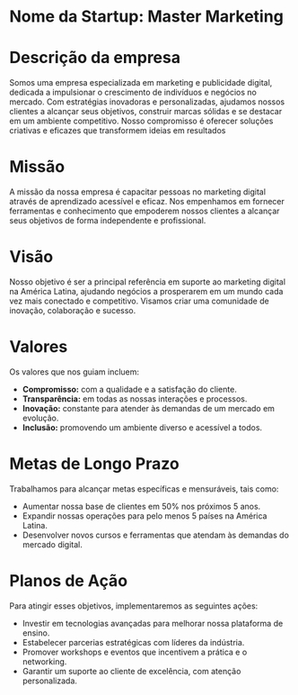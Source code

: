 <h1>Nome da Startup: Master Marketing</h1>

<h1>Descrição da empresa</h1>
<p>Somos uma empresa especializada em marketing e publicidade digital, dedicada a impulsionar o crescimento de indivíduos e negócios no mercado. Com estratégias inovadoras e personalizadas, ajudamos nossos clientes a alcançar seus objetivos, construir marcas sólidas e se destacar em um ambiente competitivo. Nosso compromisso é oferecer soluções criativas e eficazes que transformem ideias em resultados</p>

<h1>Missão</h1>
<p>A missão da nossa empresa é capacitar pessoas no marketing digital através de aprendizado acessível e eficaz. Nos empenhamos em fornecer ferramentas e conhecimento que empoderem nossos clientes a alcançar seus objetivos de forma independente e profissional.</p>

<h1>Visão</h1>
<p>Nosso objetivo é ser a principal referência em suporte ao marketing digital na América Latina, ajudando negócios a prosperarem em um mundo cada vez mais conectado e competitivo. Visamos criar uma comunidade de inovação, colaboração e sucesso.</p>

<h1>Valores</h1>
<p>Os valores que nos guiam incluem:</p>
<ul>
  <li><strong>Compromisso:</strong> com a qualidade e a satisfação do cliente.</li>
  <li><strong>Transparência:</strong> em todas as nossas interações e processos.</li>
  <li><strong>Inovação:</strong> constante para atender às demandas de um mercado em evolução.</li>
  <li><strong>Inclusão:</strong> promovendo um ambiente diverso e acessível a todos.</li>
</ul>

<h1>Metas de Longo Prazo</h1>
<p>Trabalhamos para alcançar metas específicas e mensuráveis, tais como:</p>
<ul>
  <li>Aumentar nossa base de clientes em 50% nos próximos 5 anos.</li>
  <li>Expandir nossas operações para pelo menos 5 países na América Latina.</li>
  <li>Desenvolver novos cursos e ferramentas que atendam às demandas do mercado digital.</li>
</ul>

<h1>Planos de Ação</h1>
<p>Para atingir esses objetivos, implementaremos as seguintes ações:</p>
<ul>
  <li>Investir em tecnologias avançadas para melhorar nossa plataforma de ensino.</li>
  <li>Estabelecer parcerias estratégicas com líderes da indústria.</li>
  <li>Promover workshops e eventos que incentivem a prática e o networking.</li>
  <li>Garantir um suporte ao cliente de excelência, com atenção personalizada.</li>
</ul>
